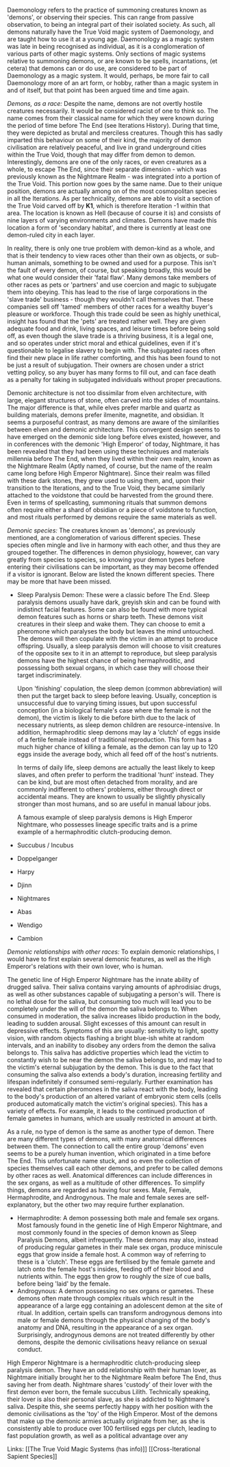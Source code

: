 Daemonology refers to the practice of summoning creatures known as 'demons', or observing their species. This can range from passive observation, to being an integral part of their isolated society. As such, all demons naturally have the True Void magic system of Daemonology, and are taught how to use it at a young age. Daemonology as a magic system was late in being recognised as individual, as it is a conglomeration of various parts of other magic systems. Only sections of magic systems relative to summoning demons, or are known to be spells, incantations, (et cetera) that demons can or do use, are considered to be part of Daemonology as a magic system. It would, perhaps, be more fair to call Daemonology more of an art form, or hobby, rather than a magic system in and of itself, but that point has been argued time and time again.

*Demons, as a race:*
Despite the name, demons are not overtly hostile creatures necessarily. It would be considered racist of one to think so. The name comes from their classical name for which they were known during the period of time before The End (see Iterations History). During that time, they were depicted as brutal and merciless creatures. Though this has sadly imparted this behaviour on some of their kind, the majority of demon civilisation are relatively peaceful, and live in grand underground cities within the True Void, though that may differ from demon to demon. Interestingly, demons are one of the only races, or even creatures as a whole, to escape The End, since their separate dimension - which was previously known as the Nightmare Realm - was integrated into a portion of the True Void. This portion now goes by the same name. Due to their unique position, demons are actually among on of the most cosmopolitan species in all the Iterations. As per technicality, demons are able to visit a section of the True Void carved off by **K1**, which is therefore Iteration -1 within that area. The location is known as Hell (because of course it is) and consists of nine layers of varying environments and climates. Demons have made this location a form of 'secondary habitat', and there is currently at least one demon-ruled city in each layer.

In reality, there is only one true problem with demon-kind as a whole, and that is their tendency to view races other than their own as objects, or sub-human animals, something to be owned and used for a purpose. This isn't the fault of every demon, of course, but speaking broadly, this would be what one would consider their 'fatal flaw'. Many demons take members of other races as pets or 'partners' and use coercion and magic to subjugate them into obeying. This has lead to the rise of large corporations in the 'slave trade' business - though they wouldn't call themselves that. These companies sell off 'tamed' members of other races for a wealthy buyer's pleasure or workforce. Though this trade could be seen as highly unethical, insight has found that the 'pets' are treated rather well. They are given adequate food and drink, living spaces, and leisure times before being sold off, as even though the slave trade is a thriving business, it is a legal one, and so operates under strict moral and ethical guidelines, even if it's questionable to legalise slavery to begin with. The subjugated races often find their new place in life rather comforting, and this has been found to not be just a result of subjugation. Their owners are chosen under a strict vetting policy, so any buyer has many forms to fill out, and can face death as a penalty for taking in subjugated individuals without proper precautions.

Demonic architecture is not too dissimilar from elven architecture, with large, elegant structures of stone, often carved into the sides of mountains. The major difference is that, while elves prefer marble and quartz as building materials, demons prefer ilmenite, magnetite, and obsidian. It seems a purposeful contrast, as many demons are aware of the similarities between elven and demonic architecture. This convergent design seems to have emerged on the demonic side long before elves existed, however, and in conferences with the demonic 'High Emperor' of today, Nightmare, it has been revealed that they had been using these techniques and materials millennia before The End, when they lived within their own realm, known as the Nightmare Realm (Aptly named, of course, but the name of the realm came long before High Emperor Nightmare). Since their realm was filled with these dark stones, they grew used to using them, and, upon their transition to the Iterations, and to the True Void, they became similarly attached to the voidstone that could be harvested from the ground there. Even in terms of spellcasting, summoning rituals that summon demons often require either a shard of obsidian or a piece of voidstone to function, and most rituals performed by demons require the same materials as well.

*Demonic species:*
The creatures known as 'demons', as previously mentioned, are a conglomeration of various different species. These species often mingle and live in harmony with each other, and thus they are grouped together. The differences in demon physiology, however, can vary greatly from species to species, so knowing your demon types before entering their civilisations can be important, as they may become offended if a visitor is ignorant. Below are listed the known different species. There may be more that have been missed.
* Sleep Paralysis Demon:
     These were a classic before The End. Sleep paralysis demons usually have dark, greyish skin and can be found with indistinct facial features. Some can also be found with more typical demon features such as horns or sharp teeth. These demons visit creatures in their sleep and wake them. They can choose to emit a pheromone which paralyses the body but leaves the mind untouched. The demons will then copulate with the victim in an attempt to produce offspring. Usually, a sleep paralysis demon will choose to visit creatures of the opposite sex to it in an attempt to reproduce, but sleep paralysis demons have the highest chance of being hermaphroditic, and possessing both sexual organs, in which case they will choose their target indiscriminately.
     
     Upon 'finishing' copulation, the sleep demon (common abbreviation) will then put the target back to sleep before leaving. Usually, conception is unsuccessful due to varying timing issues, but upon successful conception (in a biological female's case where the female is not the demon), the victim is likely to die before birth due to the lack of necessary nutrients, as sleep demon children are resource-intensive. In addition, hermaphroditic sleep demons may lay a 'clutch' of eggs inside of a fertile female instead of traditional reproduction. This form has a much higher chance of killing a female, as the demon can lay up to 120 eggs inside the average body, which all feed off of the host's nutrients.
     
     In terms of daily life, sleep demons are actually the least likely to keep slaves, and often prefer to perform the traditional 'hunt' instead. They can be kind, but are most often detached from morality, and are commonly indifferent to others' problems, either through direct or accidental means. They are known to usually be slightly physically stronger than most humans, and so are useful in manual labour jobs.
     
     A famous example of sleep paralysis demons is High Emperor Nightmare, who possesses lineage specific traits and is a prime example of a hermaphroditic clutch-producing demon.
* Succubus / Incubus
* Doppelganger
* Harpy
* Djinn
* Nightmares
* Abas
* Wendigo
* Cambion



*Demonic relationships with other races:*
To explain demonic relationships, I would have to first explain several demonic features, as well as the High Emperor's relations with their own lover, who is human.

The genetic line of High Emperor Nightmare has the innate ability of drugged saliva. Their saliva contains varying amounts of aphrodisiac drugs, as well as other substances capable of subjugating a person's will. There is no lethal dose for the saliva, but consuming too much will lead you to be completely under the will of the demon the saliva belongs to. When consumed in moderation, the saliva increases libido production in the body, leading to sudden arousal. Slight excesses of this amount can result in depressive effects. Symptoms of this are usually: sensitivity to light, spotty vision, with random objects flashing a bright blue-ish white at random intervals, and an inability to disobey any orders from the demon the saliva belongs to. This saliva has addictive properties which lead the victim to constantly wish to be near the demon the saliva belongs to, and may lead to the victim's eternal subjugation by the demon. This is due to the fact that consuming the saliva also extends a body's duration, increasing fertility and lifespan indefinitely if consumed semi-regularly. Further examination has revealed that certain pheromones in the saliva react with the body, leading to the body's production of an altered variant of embryonic stem cells (cells produced automatically match the victim's original species). This has a variety of effects. For example, it leads to the continued production of female gametes in humans, which are usually restricted in amount at birth.

As a rule, no type of demon is the same as another type of demon. There are many different types of demons, with many anatomical differences between them. The connection to call the entire group 'demons' even seems to be a purely human invention, which originated in a time before The End. This unfortunate name stuck, and so even the collection of species themselves call each other demons, and prefer to be called demons by other races as well. Anatomical differences can include differences in the sex organs, as well as a multitude of other differences. To simplify things, demons are regarded as having four sexes. Male, Female, Hermaphrodite, and Androgynous. The male and female sexes are self-explanatory, but the other two may require further explanation.
* Hermaphrodite:
     A demon possessing both male and female sex organs. Most famously found in the genetic line of High Emperor Nightmare, and most commonly found in the species of demon known as Sleep Paralysis Demons, albeit infrequently.
     These demons may also, instead of producing regular gametes in their male sex organ, produce miniscule eggs that grow inside a female host. A common way of referring to these is a 'clutch'. These eggs are fertilised by the female gamete and latch onto the female host's insides, feeding off of their blood and nutrients within. The eggs then grow to roughly the size of cue balls, before being 'laid' by the female.
* Androgynous:
     A demon possessing no sex organs or gametes. These demons often mate through complex rituals which result in the appearance of a large egg containing an adolescent demon at the site of ritual. In addition, certain spells can transform androgynous demons into male or female demons through the physical changing of the body's anatomy and DNA, resulting in the appearance of a sex organ. Surprisingly, androgynous demons are not treated differently by other demons, despite the demonic civilisations heavy reliance on sexual conduct.

High Emperor Nightmare is a hermaphroditic clutch-producing sleep paralysis demon. They have an odd relationship with their human lover, as Nightmare initially brought her to the Nightmare Realm before The End, thus saving her from death. Nightmare shares 'custody' of their lover with the first demon ever born, the female succubus Lilith. Technically speaking, their lover is also their personal slave, as she is addicted to Nightmare's saliva. Despite this, she seems perfectly happy with her position with the demonic civilisations as the 'toy' of the High Emperor. Most of the demons that make up the demonic armies actually originate from her, as she is consistently able to produce over 100 fertilised eggs per clutch, leading to fast population growth, as well as a political advantage over any 

Links:
[[The True Void Magic Systems (has info)]] [[Cross-Iterational Sapient Species]]